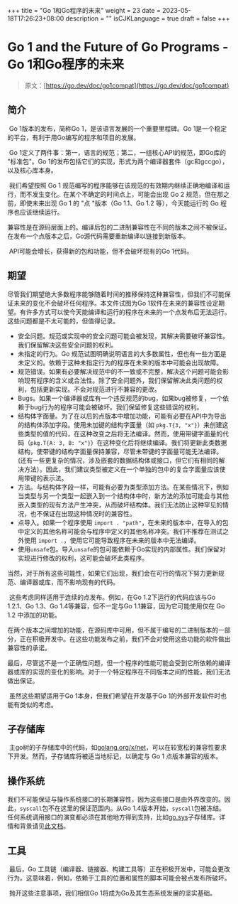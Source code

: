 +++
title = "Go 1和Go程序的未来"
weight = 23
date = 2023-05-18T17:26:23+08:00
description = ""
isCJKLanguage = true
draft = false
+++
# Go 1 and the Future of Go Programs - Go 1和Go程序的未来

> 原文：[https://go.dev/doc/go1compat](https://go.dev/doc/go1compat)

## 简介

​	Go 1版本的发布，简称Go 1，是该语言发展的一个重要里程碑。Go 1是一个稳定的平台，有利于用Go编写的程序和项目的发展。

​	Go 1定义了两件事：第一，语言的规范；第二，一组核心API的规范，即Go库的 "标准包"。Go 1的发布包括它们的实现，形式为两个编译器套件（gc和gccgo），以及核心库本身。

​	我们希望按照 Go 1 规范编写的程序能够在该规范的有效期内继续正确地编译和运行，而不发生变化。在某个不确定的时间点上，可能会出现 Go 2 规范，但在那之前，即使未来出现 Go 1 的 "点 "版本（Go 1.1、Go 1.2 等），今天能运行的 Go 程序也应该继续运行。

​	兼容性是在源码层面上的。编译后包的二进制兼容性在不同的版本之间不被保证。在发布一个点版本之后，Go源代码需要重新编译以链接到新版本。

​	API可能会增长，获得新的包和功能，但不会破坏现有的Go 1代码。

## 期望

​	尽管我们期望绝大多数程序能够随着时间的推移保持这种兼容性，但我们不可能保证未来的变化不会破坏任何程序。本文件试图为Go 1软件在未来的兼容性设定期望。有许多方式可以使今天能编译和运行的程序在未来的一个点发布后无法运行。这些问题都是不太可能的，但值得记录。

- 安全问题。规范或实现中的安全问题可能会被发现，其解决需要破坏兼容性。我们保留解决这些安全问题的权利。
- 未指定的行为。Go 规范试图明确说明语言的大多数属性，但也有一些方面是未定义的。依赖于这种未指定行为的程序在未来的版本中可能会出现故障。
- 规范错误。如果有必要解决规范中的不一致或不完整，解决这个问题可能会影响现有程序的含义或合法性。除了安全问题外，我们保留解决此类问题的权利，包括更新实现。不会对规范进行不兼容的更改。
- Bugs。如果一个编译器或库有一个违反规范的bug，如果bug被修复，一个依赖于bug行为的程序可能会被破坏。我们保留修复这些错误的权利。
- 结构体字面量。为了在以后的点版本中增加功能，可能有必要在API中为导出的结构体添加字段。使用未加键的结构字面量（如 `pkg.T{3, "x"}`）来创建这些类型的值的代码，在这种改变之后将无法编译。然而，使用带键字面量的代码（`pkg.T{A: 3, B: "x"}`）在这种变化后将继续编译。我们将更新此类数据结构，使带键的结构字面量保持兼容，尽管未带键的字面量可能无法编译。(还有一些更复杂的情况，涉及嵌套的数据结构体或接口，但它们有相同的解决方法）。因此，我们建议类型被定义在一个单独的包中的复合字面量应该使用带键的表示法。
- 方法。与结构体字段一样，可能有必要为类型添加方法。在某些情况下，例如当类型与另一个类型一起嵌入到一个结构体中时，新方法的添加可能会与其他嵌入类型的现有方法产生冲突，从而破坏结构体。我们无法防止这种罕见的情况，也不保证在出现这种情况时的兼容性。
- 点导入。如果一个程序使用 `import . "path"`，在未来的版本中，在导入的包中定义的其他名称可能会与程序中定义的其他名称冲突。我们不推荐在测试之外使用 `import .`，使用它可能导致程序在未来的版本中无法编译。
- 使用`unsafe`包。导入`unsafe`的包可能依赖于Go实现的内部属性。我们保留对实现进行修改的权利，这可能会破坏此类程序。

​	当然，对于所有这些可能性，如果它们出现，我们会在可行的情况下努力更新规范、编译器或库，而不影响现有的代码。

​	这些考虑同样适用于连续的点发布。例如，在Go 1.2下运行的代码应该与Go 1.2.1、Go 1.3、Go 1.4等兼容，但不一定与Go 1.1兼容，因为它可能使用仅在 Go 1.2 中添加的功能。

​	在两个版本之间增加的功能，在源码库中可用，但不属于编号的二进制版本的一部分，正在积极开发中。在这些功能发布之前，我们不会对使用这些功能的软件做出兼容性的承诺。

​	最后，尽管这不是一个正确性问题，但一个程序的性能可能会受到它所依赖的编译器或库的实现的变化的影响。对于一个特定程序在不同版本之间的性能，我们无法做出保证。

​	虽然这些期望适用于Go 1本身，但我们希望在开发基于Go 1的外部开发软件时也能有类似的考虑。

## 子存储库

​	主go树的子存储库中的代码，如[golang.org/x/net](https://golang.org/x/net)，可以在较宽松的兼容性要求下开发。然而，子存储库将被适当地标记，以确定与 Go 1 点版本兼容的版本。

## 操作系统

​	我们不可能保证与操作系统接口的长期兼容性，因为这些接口是由外界改变的。因此，`syscall`包不在这里的保证范围内。从Go 1.4版本开始，`syscall`包被冻结。任何系统调用接口的演变都必须在其他地方得到支持，比如[go.sys](https://golang.org/x/sys)子存储库。详情和背景请见[此文档](https://go.dev/s/go1.4-syscall)。

## 工具

​	最后，Go 工具链（编译器、链接器、构建工具等）正在积极开发中，可能会更改行为。这意味着，例如，依赖于工具的位置和属性的脚本可能会被点发布所破坏。

​	抛开这些注意事项，我们相信Go 1将成为Go及其生态系统发展的坚实基础。